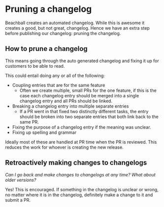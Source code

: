 # Pruning a changelog

Beachball creates an automated changelog. While this is awesome it creates a good, but not great, changelog. Hence we have an extra step before publishing our changelog: pruning the changelog.

## How to prune a changelog

This means going through the auto generated changelog and fixing it up for customers to be able to read.

This could entail doing any or all of the following:

* Coupling entries that are for the same feature
  * Often we create multiple, small PRs for the one feature, if this is the case each changelog entry should be merged into a single changelog entry and all PRs should be linked.
* Breaking a changelog entry into multiple separate entries
  * If a PR went in that fixed two distinctly different tasks, the entry should be broken into two separate entries that both link back to the same PR.
* Fixing the purpose of a changelog entry if the meaning was unclear.
* Fixing up spelling and grammar

Ideally most of these are handled at PR time when the PR is reviewed. This reduces the work for whoever is creating the new release.

## Retroactively making changes to changelogs

_Can I go back and make changes to changelogs at any time? What about older versions?_

Yes! This is encouraged. If something in the changelog is unclear or wrong, no matter where it is in the changelog, definitely make a change to it and submit a PR.
